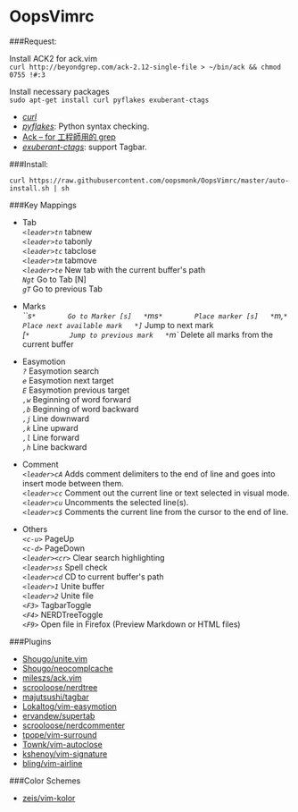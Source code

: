 OopsVimrc
=========

###Request:  

Install ACK2 for ack.vim  
`curl http://beyondgrep.com/ack-2.12-single-file > ~/bin/ack && chmod 0755 !#:3`

Install necessary packages  
`sudo apt-get install curl pyflakes exuberant-ctags`  


* [*curl*](http://curl.haxx.se/)  
* [*pyflakes*](https://pypi.python.org/pypi/pyflakes): Python syntax checking.    
* [Ack – for 工程師用的 grep](http://brooky.cc/2012/09/28/ack-for-%E5%B7%A5%E7%A8%8B%E5%B8%AB%E7%94%A8%E7%9A%84-grep/)   
* [*exuberant-ctags*](http://ctags.sourceforge.net/): support Tagbar.  

###Install:  

`curl https://raw.githubusercontent.com/oopsmonk/OopsVimrc/master/auto-install.sh | sh`


###Key Mappings  
* Tab   
*`<leader>tn`*  tabnew  
*`<leader>to`*  tabonly   
*`<leader>tc`*  tabclose  
*`<leader>tm`*  tabmove  
*`<leader>te`*  New tab with the current buffer's path  
*`Ngt`*        Go to Tab [N]  
*`gT`*         Go to previous Tab   

* Marks   
*``s`*        Go to Marker [s]  
*`ms`*        Place marker [s]  
*`m,`*        Place next available mark  
*]`*          Jump to next mark   
*[`*          Jump to previous mark  
*`m<space>`*  Delete all marks from the current buffer  

* Easymotion   
*`?`*  Easymotion search  
*`e`*  Easymotion next target    
*`E`*  Easymotion previous target    
*`,w`*  Beginning of word forward  
*`,b`*  Beginning of word backward   
*`,j`*  Line downward  
*`,k`*  Line upward  
*`,l`*  Line forward  
*`,h`*  Line backward  

* Comment  
*`<leader>cA`*  Adds comment delimiters to the end of line and goes into insert mode between them.  
*`<leader>cc`*  Comment out the current line or text selected in visual mode.  
*`<leader>cu`*  Uncomments the selected line(s).  
*`<leader>c$`*  Comments the current line from the cursor to the end of line.  


* Others   
*`<c-u>`* PageUp  
*`<c-d>`* PageDown  
*`<leader><cr>`* Clear search highlighting  
*`<leader>ss`*  Spell check   
*`<leader>cd`*  CD to current buffer's path  
*`<leader>1`*   Unite buffer  
*`<leader>2`*   Unite file  
*`<F3>`*        TagbarToggle  
*`<F4>`*        NERDTreeToggle  
*`<F9>`*        Open file in Firefox (Preview Markdown or HTML files)  

###Plugins

* [Shougo/unite.vim](https://github.com/Shougo/unite.vim)
* [Shougo/neocomplcache](https://github.com/Shougo/neocomplcache)
* [mileszs/ack.vim](https://github.com/mileszs/ack.vim)
* [scrooloose/nerdtree](https://github.com/scrooloose/nerdtree)
* [majutsushi/tagbar](https://github.com/majutsushi/tagbar)
* [Lokaltog/vim-easymotion](https://github.com/Lokaltog/vim-easymotion)
* [ervandew/supertab](https://github.com/ervandew/supertab)
* [scrooloose/nerdcommenter](https://github.com/scrooloose/nerdcommenter)
* [tpope/vim-surround](https://github.com/tpope/vim-surround)
* [Townk/vim-autoclose](https://github.com/Townk/vim-autoclose)
* [kshenoy/vim-signature](https://github.com/kshenoy/vim-signature)
* [bling/vim-airline](https://github.com/bling/vim-airline)  

###Color Schemes  

* [zeis/vim-kolor](https://github.com/zeis/vim-kolor)
